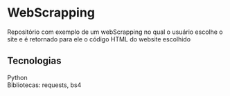 # WebScrapping
Repositório com exemplo de um webScrapping no qual o usuário escolhe o site e é retornado para ele o código HTML do website escolhido  
  
## Tecnologias
Python  
Bibliotecas: requests, bs4
